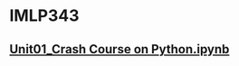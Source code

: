 # IMLP343

## [Unit01_Crash Course on Python.ipynb](https://github.com/NTUTRAIN/IMLP343/blob/main/Unit01/Unit01_Crash%20Course%20on%20Python.ipy)

